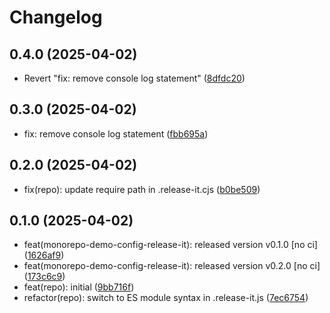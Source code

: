 # Changelog

## 0.4.0 (2025-04-02)

* Revert "fix: remove console log statement" ([8dfdc20](https://github.com/cawabunga/demo-monorepo/commit/8dfdc20))

## 0.3.0 (2025-04-02)

* fix: remove console log statement ([fbb695a](https://github.com/cawabunga/demo-monorepo/commit/fbb695a))

## 0.2.0 (2025-04-02)

* fix(repo): update require path in .release-it.cjs ([b0be509](https://github.com/cawabunga/demo-monorepo/commit/b0be509))

## 0.1.0 (2025-04-02)

* feat(monorepo-demo-config-release-it): released version v0.1.0 [no ci] ([1626af9](https://github.com/cawabunga/demo-monorepo/commit/1626af9))
* feat(monorepo-demo-config-release-it): released version v0.2.0 [no ci] ([173c6c9](https://github.com/cawabunga/demo-monorepo/commit/173c6c9))
* feat(repo): initial ([9bb716f](https://github.com/cawabunga/demo-monorepo/commit/9bb716f))
* refactor(repo): switch to ES module syntax in .release-it.js ([7ec6754](https://github.com/cawabunga/demo-monorepo/commit/7ec6754))
